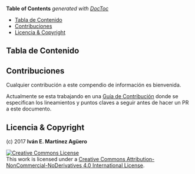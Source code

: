 <!-- START doctoc generated TOC please keep comment here to allow auto update -->
<!-- DON'T EDIT THIS SECTION, INSTEAD RE-RUN doctoc TO UPDATE -->
**Table of Contents**  *generated with [DocToc](https://github.com/thlorenz/doctoc)*

- [Tabla de Contenido](#tabla-de-contenido)
- [Contribuciones](#contribuciones)
- [Licencia & Copyright](#licencia--copyright)

<!-- END doctoc generated TOC please keep comment here to allow auto update -->

## Tabla de Contenido

## Contribuciones

Cualquier contribución a este compendio de información es bienvenida.

Actualmente se esta trabajando en una [Guía de Contribución](CONTRIBUCION.md) donde se especifican los lineamientos y puntos claves a seguir antes de hacer un PR a este documento.


## Licencia & Copyright

(c) 2017 **Iván E. Martínez Agüero**

<a rel="license" href="http://creativecommons.org/licenses/by-nc-nd/4.0/"><img alt="Creative Commons License" style="border-width:0" src="https://i.creativecommons.org/l/by-nc-nd/4.0/88x31.png" /></a><br />This work is licensed under a <a rel="license" href="http://creativecommons.org/licenses/by-nc-nd/4.0/">Creative Commons Attribution-NonCommercial-NoDerivatives 4.0 International License</a>.
